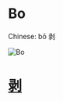 # Bo

Chinese: bō 剥

![Bo](https://88o.io/wp-content/uploads/2018/09/23-e589a5bo.jpg)

# [剥](./e589a5bo_cn.md)
